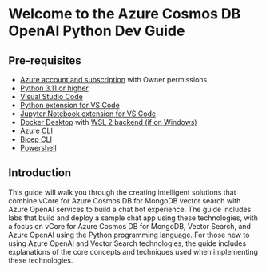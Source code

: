 # Welcome to the Azure Cosmos DB OpenAI Python Dev Guide

## Pre-requisites

- [Azure account and subscription](https://azure.microsoft.com/free/) with Owner permissions
- [Python 3.11 or higher](https://www.python.org/?downloads)
- [Visual Studio Code](https://code.visualstudio.com/download)
- [Python extension for VS Code](https://marketplace.visualstudio.com/items?itemName=ms-python.python)
- [Jupyter Notebook extension for VS Code](https://marketplace.visualstudio.com/items?itemName=ms-toolsai.jupyter)
- [Docker Desktop](https://www.docker.com/products/docker-desktop/) with [WSL 2 backend (if on Windows)](https://learn.docker.com/desktop/wsl/)
- [Azure CLI](https://learn.microsoft.com/cli/azure/install-azure-cli)
- [Bicep CLI](https://learn.microsoft.com/azure/azure-resource-manager/bicep/install#install-manually)
- [Powershell](https://learn.microsoft.com/powershell/scripting/install/installing-powershell?view=powershell-7.3)

## Introduction

This guide will walk you through the creating intelligent solutions that combine vCore for Azure Cosmos DB for MongoDB vector search with Azure OpenAI services to build a chat bot experience. The guide includes labs that build and deploy a sample chat app using these technologies, with a focus on vCore for Azure Cosmos DB for MongoDB, Vector Search, and Azure OpenAI using the Python programming language. For those new to using Azure OpenAI and Vector Search technologies, the guide includes explanations of the core concepts and techniques used when implementing these technologies.
